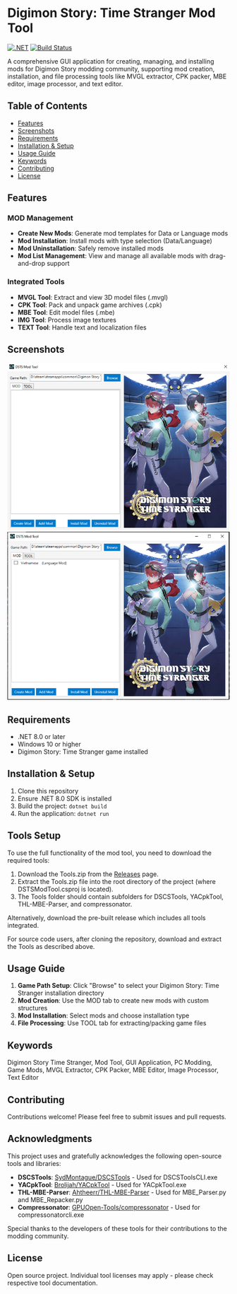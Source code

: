 # Digimon Story: Time Stranger Mod Tool

[![.NET](https://img.shields.io/badge/.NET-8.0-blue)](https://dotnet.microsoft.com/)
[![Build Status](https://github.com/levi-soft/DSTS-Mod-Tool/actions/workflows/dotnet.yml/badge.svg)](https://github.com/levi-soft/DSTS-Mod-Tool/actions/workflows/dotnet.yml)

A comprehensive GUI application for creating, managing, and installing mods for Digimon Story modding community, supporting mod creation, installation, and file processing tools like MVGL extractor, CPK packer, MBE editor, image processor, and text editor.

## Table of Contents

- [Features](#features)
- [Screenshots](#screenshots)
- [Requirements](#requirements)
- [Installation & Setup](#installation--setup)
- [Usage Guide](#usage-guide)
- [Keywords](#keywords)
- [Contributing](#contributing)
- [License](#license)

## Features

### MOD Management
- **Create New Mods**: Generate mod templates for Data or Language mods
- **Mod Installation**: Install mods with type selection (Data/Language)
- **Mod Uninstallation**: Safely remove installed mods
- **Mod List Management**: View and manage all available mods with drag-and-drop support

### Integrated Tools
- **MVGL Tool**: Extract and view 3D model files (.mvgl)
- **CPK Tool**: Pack and unpack game archives (.cpk)
- **MBE Tool**: Edit model files (.mbe)
- **IMG Tool**: Process image textures
- **TEXT Tool**: Handle text and localization files

## Screenshots

<!-- Add screenshots here -->
![Main Interface](screenshots/main.png)
![Mod Management](screenshots/mod-management.png)

## Requirements

- .NET 8.0 or later
- Windows 10 or higher
- Digimon Story: Time Stranger game installed

## Installation & Setup

1. Clone this repository
2. Ensure .NET 8.0 SDK is installed
3. Build the project: `dotnet build`
4. Run the application: `dotnet run`

## Tools Setup

To use the full functionality of the mod tool, you need to download the required tools:

1. Download the Tools.zip from the [Releases](https://github.com/levi-soft/DSTS-Mod-Tool/releases) page.
2. Extract the Tools.zip file into the root directory of the project (where DSTSModTool.csproj is located).
3. The Tools folder should contain subfolders for DSCSTools, YACpkTool, THL-MBE-Parser, and compressonator.

Alternatively, download the pre-built release which includes all tools integrated.

For source code users, after cloning the repository, download and extract the Tools as described above.

## Usage Guide

1. **Game Path Setup**: Click "Browse" to select your Digimon Story: Time Stranger installation directory
2. **Mod Creation**: Use the MOD tab to create new mods with custom structures
3. **Mod Installation**: Select mods and choose installation type
4. **File Processing**: Use TOOL tab for extracting/packing game files

## Keywords

Digimon Story Time Stranger, Mod Tool, GUI Application, PC Modding, Game Mods, MVGL Extractor, CPK Packer, MBE Editor, Image Processor, Text Editor

## Contributing

Contributions welcome! Please feel free to submit issues and pull requests.

## Acknowledgments

This project uses and gratefully acknowledges the following open-source tools and libraries:

- **DSCSTools**: [SydMontague/DSCSTools](https://github.com/SydMontague/DSCSTools) - Used for DSCSToolsCLI.exe
- **YACpkTool**: [Brolijah/YACpkTool](https://github.com/Brolijah/YACpkTool) - Used for YACpkTool.exe
- **THL-MBE-Parser**: [Ahtheerr/THL-MBE-Parser](https://github.com/Ahtheerr/THL-MBE-Parser) - Used for MBE_Parser.py and MBE_Repacker.py
- **Compressonator**: [GPUOpen-Tools/compressonator](https://github.com/GPUOpen-Tools/compressonator) - Used for compressonatorcli.exe

Special thanks to the developers of these tools for their contributions to the modding community.

## License

Open source project. Individual tool licenses may apply - please check respective tool documentation.